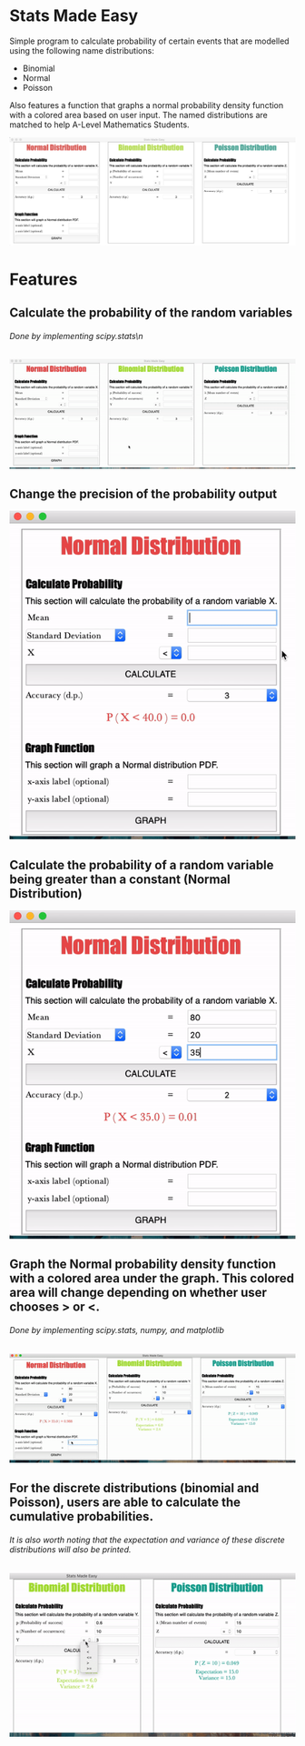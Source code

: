 # Stats Made Easy

Simple program to calculate probability of certain events that are modelled using the following name distributions:
* Binomial
* Normal
* Poisson

Also features a function that graphs a normal probability density function with a colored area based on user input.
The named distributions are matched to help A-Level Mathematics Students.

![](readme_media/general_GUI.png)


# Features
## Calculate the probability of the random variables
###### Done by implementing scipy.stats\n
![](readme_media/calculate_prob.gif)

## Change the precision of the probability output
![](readme_media/change_accuracy.gif)

## Calculate the probability of a random variable being greater than a constant (Normal Distribution)
![](readme_media/inverse_normprob.gif)

## Graph the Normal probability density function with a colored area under the graph. This colored area will change depending on whether user chooses > or <.
###### Done by implementing scipy.stats, numpy, and matplotlib
![](readme_media/graph_normal.gif)

## For the discrete distributions (binomial and Poisson), users are able to calculate the cumulative probabilities. 
###### It is also worth noting that the expectation and variance of these discrete distributions will also be printed.
![](readme_media/discrete_prob.gif)
